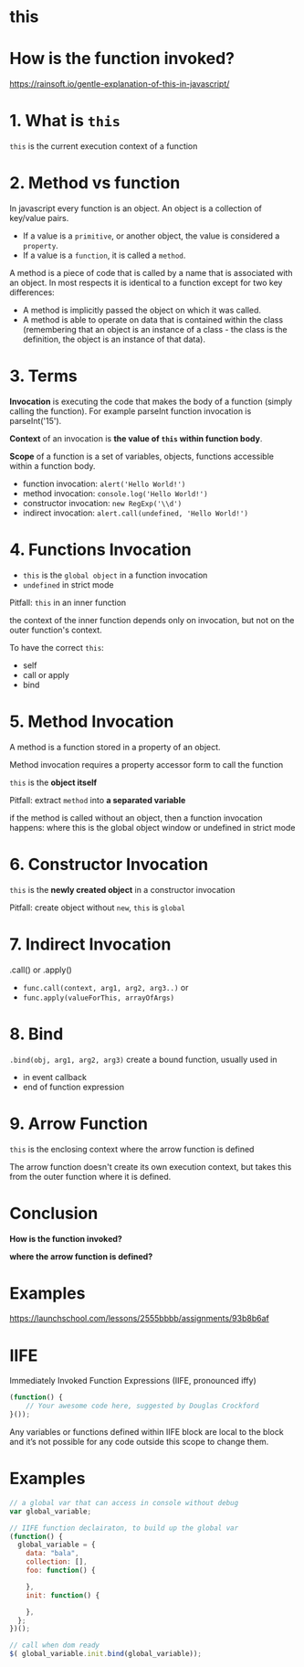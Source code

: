 this
===========

# How is the function invoked?

https://rainsoft.io/gentle-explanation-of-this-in-javascript/

# 1. What is `this`

`this` is the current execution context of a function

# 2. Method vs function

In javascript every function is an object. An object is a collection of key/value pairs. 
- If a value is a `primitive`, or another object, the value is considered a `property`. 
- If a value is a `function`, it is called a `method`.

A method is a piece of code that is called by a name that is associated with an object. In most respects it is identical to a function except for two key differences:

- A method is implicitly passed the object on which it was called.
- A method is able to operate on data that is contained within the class (remembering that an object is an instance of a class - the class is the definition, the object is an instance of that data).

# 3. Terms

**Invocation** is executing the code that makes the body of a function (simply calling the function). For example parseInt function invocation is parseInt('15').

**Context** of an invocation is **the value of `this` within function body**.

**Scope** of a function is a set of variables, objects, functions accessible within a function body.

- function invocation: `alert('Hello World!')`
- method invocation: `console.log('Hello World!')`
- constructor invocation: `new RegExp('\\d')`
- indirect invocation: `alert.call(undefined, 'Hello World!')`

# 4. Functions Invocation

- `this` is the `global object` in a function invocation
- `undefined` in strict mode

Pitfall: `this` in an inner function

the context of the inner function depends only on invocation, but not on the outer function's context. 

To have the correct `this`:
- self
- call or apply
- bind



# 5. Method Invocation

A method is a function stored in a property of an object.

Method invocation requires a property accessor form to call the function 

`this` is the **object itself**

Pitfall: extract `method` into **a separated variable**

if the method is called without an object, then a function invocation happens: where this is the global object window or undefined in strict mode 


# 6. Constructor Invocation

`this` is the **newly created object** in a constructor invocation

Pitfall: create object without `new`, `this` is `global`



# 7. Indirect Invocation

.call() or .apply()
- `func.call(context, arg1, arg2, arg3..)` or
- `func.apply(valueForThis, arrayOfArgs)`

# 8. Bind

 `.bind(obj, arg1, arg2, arg3)` create a bound function, usually used in
- in event callback
- end of function expression 

# 9. Arrow Function


`this` is the enclosing context where the arrow function is defined

The arrow function doesn't create its own execution context, but takes this from the outer function where it is defined. 

# Conclusion

**How is the function invoked?**

**where the arrow function is defined?**



# Examples

https://launchschool.com/lessons/2555bbbb/assignments/93b8b6af


IIFE
============

Immediately Invoked Function Expressions (IIFE, pronounced iffy)

```js
(function() {
    // Your awesome code here, suggested by Douglas Crockford 
}());
```

Any variables or functions defined within IIFE block are local to the block and it’s not possible for any code outside this scope to change them.

# Examples

```js
// a global var that can access in console without debug
var global_variable;

// IIFE function declairaton, to build up the global var
(function() {
  global_variable = {
    data: "bala",
    collection: [],
    foo: function() {

    },
    init: function() {

    },
  };
})();

// call when dom ready
$( global_variable.init.bind(global_variable));
```